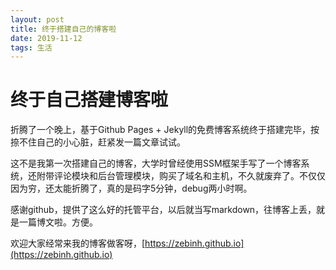 ```yaml
---
layout: post
title: 终于搭建自己的博客啦
date: 2019-11-12
tags: 生活
---
```

# 终于自己搭建博客啦

折腾了一个晚上，基于Github Pages + Jekyll的免费博客系统终于搭建完毕，按捺不住自己的小心脏，赶紧发一篇文章试试。

这不是我第一次搭建自己的博客，大学时曾经使用SSM框架手写了一个博客系统，还附带评论模块和后台管理模块，购买了域名和主机，不久就废弃了。不仅仅因为穷，还太能折腾了，真的是码字5分钟，debug两小时啊。

感谢github，提供了这么好的托管平台，以后就当写markdown，往博客上丢，就是一篇博文啦。方便。

欢迎大家经常来我的博客做客呀，[https://zebinh.github.io](https://zebinh.github.io)
